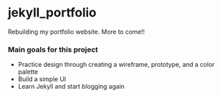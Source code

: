 # jekyll_portfolio
Rebuilding my portfolio website. More to come!!

### Main goals for this project
- Practice design through creating a wireframe, prototype, and a color palette
- Build a simple UI
- Learn Jekyll and start blogging again
